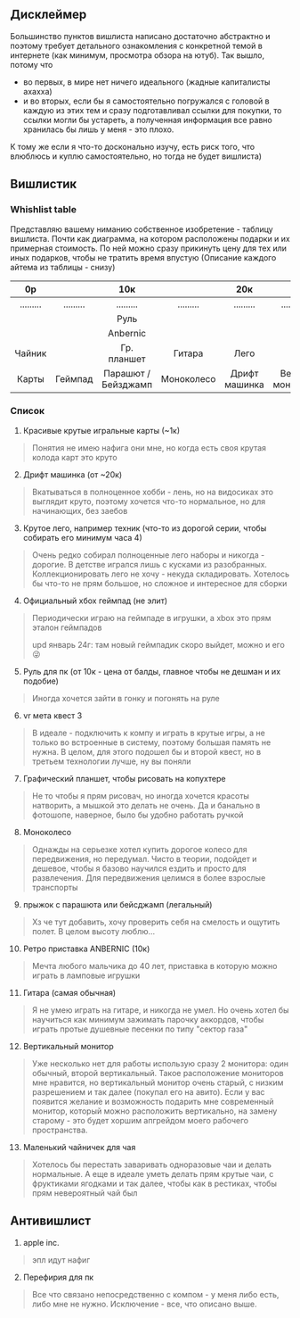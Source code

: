 ## Дисклеймер
Большинство пунктов вишлиста написано достаточно абстрактно и поэтому требует детального ознакомления с конкретной темой в интернете (как минимум, просмотра обзора на ютуб). Так вышло, потому что
* во первых, в мире нет ничего идеального (жадные капиталисты ахахха)
* и во вторых, если бы я самостоятельно погружался с головой в каждую из этих тем и сразу подготавливал ссылки для покупки, то ссылки могли бы устареть, а полученная информация все равно хранилась бы лишь у меня - это плохо.

К тому же если я что-то досконально изучу, есть риск того, что влюблюсь и куплю самостоятельно, но тогда не будет вишлиста)



## Вишлистик

### Whishlist table

Представляю вашему ниманию собственное изобретение - таблицу вишлиста. Почти как диаграмма, на котором расположены подарки и их примерная стоимость. По ней можно сразу прикинуть цену для тех или иных подарков, чтобы не тратить время впустую (Описание каждого айтема из таблицы - снизу)

|     0р    |           |         10к         |            |      20к      |               |    30к    |           |    40к    |           |    50к    |           |     60к    |
|:---------:|:---------:|:-------------------:|:----------:|:-------------:|:-------------:|:---------:|:---------:|:---------:|:---------:|:---------:|:---------:|:----------:|
| ......... | ......... |      .........      |  ......... |   .........   |   .........   | ......... | ......... | ......... | ......... | ......... | ......... |  ......... |
|           |           |         Руль        |            |               |               |           |           |           |           |           |           |            |
|           |           |       Anbernic      |            |               |               |           |           |           |           |           |           |            |
|  Чайник |           |     Гр. планшет     |   Гитара   |      Лего     |               |           |           |           |           |           |           |            |
|   Карты   |  Геймпад  | Парашют / Бейзджамп | Моноколесо | Дрифт машинка | Верт. монитор |           |           |           |           |           |           | Meta Quest |

### Список
1. Красивые крутые игральные карты (~1к)
> Понятия не имею нафига они мне, но когда есть своя крутая колода карт это круто

2. Дрифт машинка (от ~20к)
> Вкатываться в полноценное хобби - лень, но на видосиках это выглядит круто, поэтому хочется что-то нормальное, но для начинающих, без заебов

3. Крутое лего, например техник (что-то из дорогой серии, чтобы собирать его минимум часа 4)
> Очень редко собирал полноценные лего наборы и никогда - дорогие. В детстве игрался лишь с кусками из разобранных. Коллекционировать лего не хочу - некуда складировать. Хотелось бы что-то не прям большое, но сложное и интересное для сборки

4. Официальный хбох геймпад (не элит) 
> Периодически играю на геймпаде в игрушки, а xbox это прям эталон геймпадов
> 
> upd январь 24г: там новый геймпадик скоро выйдет, можно и его 😜

5. Руль для пк (от 10к - цена от балды, главное чтобы не дешман и их подобие)
> Иногда хочется зайти в гонку и погонять на руле

6. vr мета квест 3
> В идеале - подключить к компу и играть в крутые игры, а не только во встроенные в систему, поэтому большая память не нужна. В целом, для этого подошел бы и второй квест, но в третьем технологии лучше, ну вы поняли

7. Графический планшет, чтобы рисовать на копухтере
> Не то чтобы я прям рисовач, но иногда хочется красоты натворить, а мышкой это делать не очень. Да и банально в фотошопе, наверное, было бы удобно работать ручкой

8. Моноколесо
> Однажды на серьезке хотел купить дорогое колесо для передвижения, но передумал. Чисто в теории, подойдет и дешевое, чтобы я базово научился ездить и просто для развлечения. Для передвижения целимся в более взрослые транспорты

9. прыжок с парашюта или бейсджамп (легальный) 
> Хз че тут добавить, хочу проверить себя на смелость и ощутить полет. В целом высоту люблю...

10. Ретро приставка ANBERNIC (10к)
> Мечта любого мальчика до 40 лет, приставка в которую можно играть в ламповые игрушки

11. Гитара (самая обычная)
> Я не умею играть на гитаре, и никогда не умел. Но очень хотел бы научиться как минимум зажимать парочку аккордов, чтобы играть протые душевные песенки по типу "сектор газа"

12. Вертикальный монитор
> Уже несколько нет для работы использую сразу 2 монитора: один обычный, второй вертикальный. Такое расположение мониторов мне нравится, но вертикальный монитор очень старый, с низким разрешением и так далее (покупал его на авито). Если у вас появится желание и возможность подарить мне современный монитор, который можно расположить вертикально, на замену старому - это будет хоршим апгрейдом моего рабочего пространства. 

13. Маленький чайничек для чая
> Хотелось бы перестать заваривать одноразовые чаи и делать нормальные. А еще в идеале уметь делать прям крутые чаи, с фруктиками ягодками и так далее, чтобы как в рестиках, чтобы прям невероятный чай был


## Антивишлист
1. apple inc.
> эпл идут нафиг

2. Перефирия для пк
> Все что связано непосредственно с компом - у меня либо есть, либо мне не нужно. Исключение - все, что описано выше.
